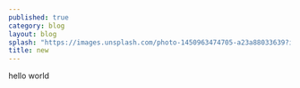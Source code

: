 ```yaml
---
published: true
category: blog
layout: blog
splash: "https://images.unsplash.com/photo-1450963474705-a23a88033639?ixlib=rb-0.3.5&q=80&fm=jpg&crop=entropy&s=85f4f57a8802afa6991f5966dcc06709"
title: new
---
```



hello world
